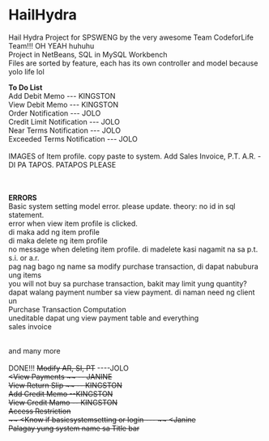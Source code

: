 # HailHydra
Hail Hydra Project for SPSWENG by the very awesome Team CodeforLife Team!!! OH YEAH huhuhu <br>
Project in NetBeans, SQL in MySQL Workbench <br>
Files are sorted by feature, each has its own controller and model because yolo life lol <br>

**To Do List** <br>
Add Debit Memo --- KINGSTON <br>
View Debit Memo --- KINGSTON <br>
Order Notification --- JOLO <br>
Credit Limit Notification --- JOLO <br>
Near Terms Notification --- JOLO<br>
Exceeded Terms Notification --- JOLO<br>
<br> IMAGES of Item profile. copy paste to system.
Add Sales Invoice, P.T. A.R. - DI PA TAPOS. PATAPOS PLEASE


<br><br> 
**ERRORS**
<br> Basic system setting model error. please update. theory: no id in sql statement.
<br> error when view item profile is clicked.
<br> di maka add ng item profile
<br> di maka delete ng item profile
<br> no message when deleting item profile. di madelete kasi nagamit na sa p.t. s.i. or a.r.
<br> pag nag bago ng name sa modify purchase transaction, di dapat nabubura ung items
<br> you will not buy sa purchase transaction, bakit may limit yung quantity?
<br> dapat walang payment number sa view payment. di naman need ng client un
<br>Purchase Transaction Computation
<br> uneditable dapat ung view payment table and everything
<br> sales invoice

<br> and many more
<br><br>
DONE!!!
~~Modify AR, SI, PT~~  ----JOLO <br>
~~<View Payments ~~ -- JANINE <br>
~~View Return Slip ~~ -- KINGSTON<br>
~~Add Credit Memo~~ --KINGSTON <br>
~~View Credit Mamo~~  -- KINGSTON<br>
~~Access Restriction~~ <br>
~~ <Know if basicsystemsetting or login --- ~~ <Janine
<br>~~Palagay yung system name sa Title bar~~

